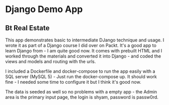 # Django Demo App

## Bt Real Estate

This app demonstrates basic to intermediate DJango technique and usage. I wrote it as part of a Django course I did over on Packt. It's a good app to learn Django from - I am quite good now. It comes with prebuilt HTML and I worked through the materials and converted it into Django - and coded the views and models and routing with the urls.

I included a Dockerfile and docker-compose to run the app easily with a SQL server (MySQL 5) - Just run the docker-compose up. It should work fine - I needed some time to configure it but I think it's good now.

The data is seeded as well so no problems with a empty app - the Admin area is the primary input page, the login is shyam, password is passw0rd.
